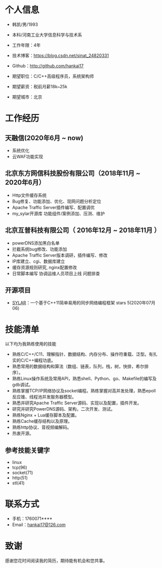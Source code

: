 # 个人信息

 - 韩凯/男/1993 
 - 本科/河南工业大学信息科学与技术系 
 - 工作年限：4年
 - 技术博客：https://blog.csdn.net/sinat_24820331
 - Github：http://github.com/hankai17

 - 期望职位：C/C++高级程序员，系统架构师
 - 期望薪资：税前月薪18k~25k
 - 期望城市：北京


# 工作经历
## 天融信(2020年6月 ~ now)
- 系统优化
- 云WAF功能实现

## 北京东方网信科技股份有限公司（2018年11月 ~ 2020年6月）
- Http文件缓存系统
- Bug修复、功能添加、优化、现网问题分析定位 
- Apache Traffic Server插件编写、配置调优
- my_sylar开源库 功能组件/案例添加、压测、维护

## 北京互普科技有限公司（ 2016年12月 ~ 2018年11月 ）
- powerDNS添加黑白名单 
- 拦截系统bug修改、功能添加 
- Apache Traffic Server版本调研，插件编写、修改
- IP库建立、cgi、数据库建立
- 缓存资源规则研究, nginx配置修改
- 日常脚本编写 协调运维人员项目上线 问题排查

## 开源项目
 - [SYLAR](http://github.com/hankai17/my_sylar)：一个基于C++11简单易用的同步网络编程框架 stars 5(2020年07月06)

# 技能清单
以下均为我熟练使用的技能
- 熟练C/C++/C11、理解指针、数据结构、内存分布、操作符重载、泛型。有扎实的C/C++编程功底。
- 熟悉常用的数据结构和算法（数组、链表，队列，栈，树，快排，希尔排序）。
- 熟练Linux操作系统及常用API，熟悉shell、Python、go、Makefile的编写及gdb调试。
- 熟练掌握TCP/IP网络协议及socket编程。熟练掌握对高并发处理，熟悉epoll反应锥、线程池并发服务器模型。
- 熟悉并研究Apache Traffic Server源码、实现以及配置，插件开发。
- 研究并研究PowerDNS源码、架构，二次开发、测试。
- 熟练Nginx + Lua缓存脚本及配置。
- 熟练Cache缓存结构以及原理。
- 熟练http协议、音视频编解码。
- 热衷开源。

## 参考技能关键字
- linux
- tcp(96)
- socket(71)
- http(51)
- stl(41)

# 联系方式
- 手机：1760071****
- Email：hankai17@126.com

# 致谢
感谢您花时间阅读我的简历，期待能有机会和您共事。
